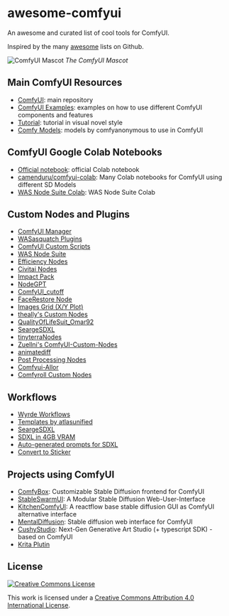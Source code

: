 # awesome-comfyui
An awesome and curated list of cool tools for ComfyUI.

Inspired by the many [awesome](https://github.com/sindresorhus/awesome) lists on Github.

![ComfyUI Mascot](https://i.imgur.com/zMm1jj6.png)
_The ComfyUI Mascot_

## Main ComfyUI Resources

- [ComfyUI](https://github.com/comfyanonymous/ComfyUI): main repository
- [ComfyUI Examples](https://github.com/comfyanonymous/ComfyUI_examples): examples on how to use different ComfyUI components and features
- [Tutorial](https://comfyanonymous.github.io/ComfyUI_tutorial_vn/): tutorial in visual novel style
- [Comfy Models](https://huggingface.co/comfyanonymous): models by comfyanonymous to use in ComfyUI

## ComfyUI Google Colab Notebooks

- [Official notebook](https://colab.research.google.com/github/comfyanonymous/ComfyUI/blob/master/notebooks/comfyui_colab.ipynb): official Colab notebook
- [camenduru/comfyui-colab](https://github.com/camenduru/comfyui-colab): Many Colab notebooks for ComfyUI using different SD Models
- [WAS Node Suite Colab](https://colab.research.google.com/github/WASasquatch/comfyui-colab-was-node-suite/blob/main/ComfyUI_%2B_WAS_Node_Suite.ipynb): WAS Node Suite Colab

## Custom Nodes and Plugins

- [ComfyUI Manager](https://civitai.com/models/123358/sdvn-comfyui-workflow-autoprompt-sdxl)
- [WASasquatch Plugins](https://github.com/WASasquatch/comfyui-plugins)
- [ComfyUI Custom Scripts](https://github.com/pythongosssss/ComfyUI-Custom-Scripts)
- [WAS Node Suite](https://github.com/WASasquatch/was-node-suite-comfyui)
- [Efficiency Nodes](https://github.com/LucianoCirino/efficiency-nodes-comfyui)
- [Civitai Nodes](https://github.com/civitai/comfy-nodes)
- [Impact Pack](https://github.com/ltdrdata/ComfyUI-Impact-Pack)
- [NodeGPT](https://github.com/xXAdonesXx/NodeGPT)
- [ComfyUI_cutoff](https://github.com/BlenderNeko/ComfyUI_Cutoff)
- [FaceRestore Node](https://civitai.com/models/24690/comfyui-facerestore-node)
- [Images Grid (X/Y Plot)](https://github.com/LEv145/images-grid-comfy-plugin)
- [theally's Custom Nodes](https://civitai.com/models/19625/comfyui-custom-nodes)
- [QualityOfLifeSuit_Omar92](https://github.com/omar92/ComfyUI-QualityOfLifeSuit_Omar92)
- [SeargeSDXL](https://github.com/SeargeDP/SeargeSDXL)
- [tinyterraNodes](https://github.com/TinyTerra/ComfyUI_tinyterraNodes)
- [Zuellni's ComfyUI-Custom-Nodes](https://github.com/Zuellni/ComfyUI-Custom-Nodes)
- [animatediff](https://github.com/ArtVentureX/comfyui-animatediff)
- [Post Processing Nodes](https://github.com/EllangoK/ComfyUI-post-processing-nodes)
- [Comfyui-Allor](https://github.com/Nourepide/ComfyUI-Allor)
- [Comfyroll Custom Nodes](https://github.com/RockOfFire/ComfyUI_Comfyroll_CustomNodes)


## Workflows

- [Wyrde Workflows](https://github.com/wyrde/wyrde-comfyui-workflows)
- [Templates by atlasunified](https://github.com/atlasunified/Templates-ComfyUI-)
- [SeargeSDXL](https://github.com/SeargeDP/SeargeSDXL)
- [SDXL in 4GB VRAM](https://civitai.com/models/117996/sdxl-config-comfyui-fast-generation-4gb-vram-refiner)
- [Auto-generated prompts for SDXL](https://civitai.com/models/123358/sdvn-comfyui-workflow-autoprompt-sdxl)
- [Convert to Sticker](https://civitai.com/models/138074/convert-to-sticker-or-comfyui-workflow)

## Projects using ComfyUI

- [ComfyBox](https://github.com/space-nuko/ComfyBox): Customizable Stable Diffusion frontend for ComfyUI
- [StableSwarmUI](https://github.com/Stability-AI/StableSwarmUI): A Modular Stable Diffusion Web-User-Interface
- [KitchenComfyUI](https://github.com/canisminor1990/kitchen-comfyui): A reactflow base stable diffusion GUI as ComfyUI alternative interface
- [MentalDiffusion](https://github.com/nimadez/mental-diffusion): Stable diffusion web interface for ComfyUI
- [CushyStudio](https://github.com/rvion/CushyStudio): Next-Gen Generative Art Studio (+ typescript SDK) - based on ComfyUI
- [Krita Plutin](https://civitai.com/models/135081/comfy-sd-krita-plugin)

## License

[![Creative Commons License](https://licensebuttons.net/l/by/4.0/88x31.png)](http://creativecommons.org/licenses/by/4.0/)

This work is licensed under a [Creative Commons Attribution 4.0 International License](http://creativecommons.org/licenses/by/4.0/).